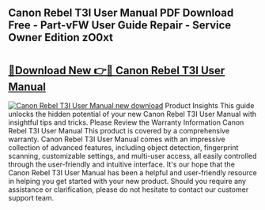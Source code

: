 ## Canon Rebel T3I User Manual PDF Download Free - Part-vFW User Guide Repair - Service Owner Edition zO0xt

# <h2><a href="http://bc32207.oget.top/?id=Canon+Rebel+T3I+User+Manual">🔗Download New 👉🔴 Canon Rebel T3I User Manual</a></h2>

[![Canon Rebel T3I User Manual new download](https://i.imgur.com/5g1atiW.png)](http://bc32207.oget.top/?id=Canon+Rebel+T3I+User+Manual)
Product Insights This guide unlocks the hidden potential of your new Canon Rebel T3I User Manual with insightful tips and tricks. Please Review the Warranty Information Canon Rebel T3I User Manual This product is covered by a comprehensive warranty. Canon Rebel T3I User Manual comes with an impressive collection of advanced features, including object detection, fingerprint scanning, customizable settings, and multi-user access, all easily controlled through the user-friendly and intuitive interface. It's our hope that the Canon Rebel T3I User Manual has been a helpful and user-friendly resource in helping you get started with your new product. Should you require any assistance or clarification, please do not hesitate to contact our customer support team.
